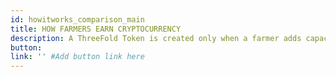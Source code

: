 ```yaml
---
id: howitworks_comparison_main
title: HOW FARMERS EARN CRYPTOCURRENCY
description: A ThreeFold Token is created only when a farmer adds capacity to the ThreeFold Grid.  Farmers earn even more as users purchase storage and compute from them.  This is all automated by ThreeFold.
button: 
link: '' #Add button link here
---
```

